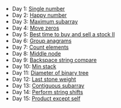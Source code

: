 - Day 1: [Single number](https://github.com/dgharsallah/leetcode-solutions/blob/master/30-days%20LeetCoding%20challenge/Day%201%20-%20Single%20number.py)
- Day 2: [Happy number](https://github.com/dgharsallah/leetcode-solutions/blob/master/30-days%20LeetCoding%20challenge/Day%202%20-%20Happy%20number.py)
- Day 3: [Maximum subarray](https://github.com/dgharsallah/leetcode-solutions/blob/master/30-days%20LeetCoding%20challenge/Day%203%20-%20Maximum%20subarray.py)
- Day 4: [Move zeros](https://github.com/dgharsallah/leetcode-solutions/blob/master/30-days%20LeetCoding%20challenge/Day%204%20-%20Moves%20zeros.py)
- Day 5: [Best time to buy and sell a stock II](https://github.com/dgharsallah/leetcode-solutions/blob/master/30-days%20LeetCoding%20challenge/Day%205%20-%20best%20time%20to%20buy%20and%20sell%20stock%20II.py)
- Day 6: [Group anagrams](https://github.com/dgharsallah/leetcode-solutions/blob/master/30-days%20LeetCoding%20challenge/Day%206%20-%20Group%20anagrams.py)
- Day 7: [Count elements](https://github.com/dgharsallah/leetcode-solutions/blob/master/30-days%20LeetCoding%20challenge/Day%207%20-%20Count%20elements.py)
- Day 8: [Middle node](https://github.com/dgharsallah/leetcode-solutions/blob/master/30-days%20LeetCoding%20challenge/Day%208%20-%20Middle%20node.py)
- Day 9: [Backspace string compare](https://github.com/dgharsallah/leetcode-solutions/blob/master/30-days%20LeetCoding%20challenge/Day%209%20-%20Backspace%20string%20compare.py)
- Day 10: [Min stack](https://github.com/dgharsallah/leetcode-solutions/blob/master/30-days%20LeetCoding%20challenge/Day%2010%20-%20Min%20stack.py)
- Day 11: [Diameter of binary tree](https://github.com/dgharsallah/leetcode-solutions/blob/master/30-days%20LeetCoding%20challenge/Day%2011%20-%20Diameter%20of%20binary%20tree.py)
- Day 12: [Last stone weight](https://github.com/dgharsallah/leetcode-solutions/blob/master/30-days%20LeetCoding%20challenge/Day%2012%20-%20Last%20stone%20weight.py)
- Day 13: [Contiguous subarray](https://github.com/dgharsallah/leetcode-solutions/blob/master/30-days%20LeetCoding%20challenge/Day%2013%20-%20Contiguous%20subarray.py)
- Day 14: [Perform string shifts](https://github.com/dgharsallah/leetcode-solutions/blob/master/30-days%20LeetCoding%20challenge/Day%2014%20-%20Perform%20string%20shift.py)
- Day 15: [Product except self](https://github.com/dgharsallah/leetcode-solutions/blob/master/30-days%20LeetCoding%20challenge/Day%2015%20-%20Product%20except%20self.py)
